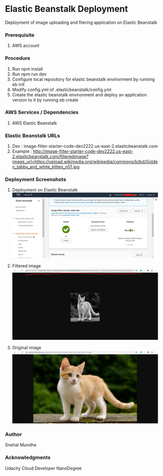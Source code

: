 # Elastic Beanstalk Deployment 
Deployment of image uploading and filering application on Elastic Beanstalk

### Prerequisite
1. AWS account

### Procedure 
1. Run npm install
2. Run npm run dev
3. Configure local repository for elastic beanstalk environment by running eb init
4. Modify config.yml of .elasticbeanstalk/config.yml
5. Create the elastic beanstalk environment and deploy an application version to it by running eb create

### AWS Services / Dependencies
1. AWS Elastic Beanstalk

### Elastic Beanstalk URLs
1. Dev : image-filter-starter-code-dev2222.us-east-2.elasticbeanstalk.com
2. Example : http://image-filter-starter-code-dev2222.us-east-2.elasticbeanstalk.com/filteredimage?image_url=https://upload.wikimedia.org/wikipedia/commons/b/bd/Golden_tabby_and_white_kitten_n01.jpg

### Deployment Screenshots
1. Deployment on Elastic Beanstalk
![alt text](https://github.com/snehalmundhe10/EB-Project/blob/main/deplyment_screenshots/0.%20Image-Filter%20deployment%20on%20elastic%20beanstalk.png)

2. Filtered image 
![alt text](https://github.com/snehalmundhe10/EB-Project/blob/main/deplyment_screenshots/1.%20filteredimage%20output.png)

3. Original image 
![alt text](https://github.com/snehalmundhe10/EB-Project/blob/main/deplyment_screenshots/2.%20original%20image.png)

### Author
Snehal Mundhe

### Acknowledgments
Udacity Cloud Developer NanoDegree
